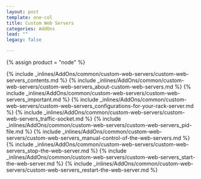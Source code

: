 ```yaml
---
layout: post
template: one-col
title: Custom Web Servers
categories: AddOns
lead: ""
legacy: false

---
```

{% assign product = "node" %}

{% include _inlines/AddOns/common/custom-web-servers/custom-web-servers_contents.md %}
{% include _inlines/AddOns/common/custom-web-servers/custom-web-servers_about-custom-web-servers.md %}
{% include _inlines/AddOns/common/custom-web-servers/custom-web-servers_important.md %}
{% include _inlines/AddOns/common/custom-web-servers/custom-web-servers_configurations-for-your-rack-server.md %}
{% include _inlines/AddOns/common/custom-web-servers/custom-web-servers_traffic-socket.md %}
{% include _inlines/AddOns/common/custom-web-servers/custom-web-servers_pid-file.md %}
{% include _inlines/AddOns/common/custom-web-servers/custom-web-servers_manual-control-of-the-web-servers.md %}
{% include _inlines/AddOns/common/custom-web-servers/custom-web-servers_stop-the-web-server.md %}
{% include _inlines/AddOns/common/custom-web-servers/custom-web-servers_start-the-web-server.md %}
{% include _inlines/AddOns/common/custom-web-servers/custom-web-servers_restart-the-web-server.md %}
